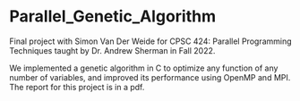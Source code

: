 # Parallel_Genetic_Algorithm
Final project with Simon Van Der Weide for CPSC 424: Parallel Programming Techniques taught by Dr. Andrew Sherman in Fall 2022.

We implemented a genetic algorithm in C to optimize any function of any number of variables, and improved its performance using OpenMP and MPI.
The report for this project is in a pdf.
